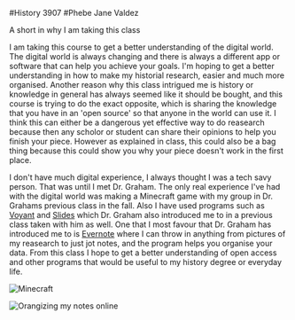 #History 3907
#Phebe Jane Valdez

A short in why I am taking this class

I am taking this course to get a better understanding of the digital world. The digital world is always changing and there is always a different app or software that can help you achieve your goals. I'm hoping to get a better understanding in how to make my historial research, easier and much more organised. Another reason why this class intrigued me is history or knowledge in general has always seemed like it should be bought, and this course is trying to do the exact opposite, which is sharing the knowledge that you have in an 'open source' so that anyone in the world can use it. I think this can either be a dangerous yet effective way to do reasearch because then any scholor or student can share their opinions to help you finish your piece. However as explained in class, this could also be a bag thing because this could show you why your piece doesn't work in the first place.

I don't have much digital experience, I always thought I was a tech savy person. That was until I met Dr. Graham. The only real experience I've had with the digital world was making a Minecraft game with my group in Dr. Grahams previous class in the fall. Also I have used programs such as [Voyant](http://voyant-tools.org/) and [Slides](https://slides.com/) which Dr. Graham also introduced me to in a previous class taken with him as well. One that I most favour that Dr. Graham has introduced me to is [Evernote](https://evernote.com/) where I can throw in anything from pictures of my reasearch to just jot notes, and the program helps you organise your data. From this class I hope to get a better understanding of open access and other programs that would be useful to my history degree or everyday life. 

![Minecraft](http://static4.gamespot.com/uploads/original/536/5360430/2656292-minecraft-xb1-screen08-png.png)

![Orangizing my notes online](https://www.google.ca/search?q=piles+of+paper+on+desk&biw=1600&bih=837&tbm=isch&imgil=qJVtzZ3mCY5QMM%253A%253BbLfjyPwmfMYOnM%253Bhttp%25253A%25252F%25252Fwww.idreamofclean.net%25252Fthe-great-paper-purge-from-piles-to-almost-paperless%25252F&source=iu&pf=m&fir=qJVtzZ3mCY5QMM%253A%252CbLfjyPwmfMYOnM%252C_&usg=__PAp4aq1eEwbiJGrMg54E7fc8X0c%3D&ved=0CCgQyjc&ei=Zqe2VMTrIoqSyQTE6IDwBg#imgdii=_&imgrc=qJVtzZ3mCY5QMM%253A%3BbLfjyPwmfMYOnM%3Bhttp%253A%252F%252Fwww.idreamofclean.net%252Fwp-content%252Fuploads%252F2012%252F01%252FiStock_000009700656XSmall.jpg%3Bhttp%253A%252F%252Fwww.idreamofclean.net%252Fthe-great-paper-purge-from-piles-to-almost-paperless%252F%3B300%3B400)
